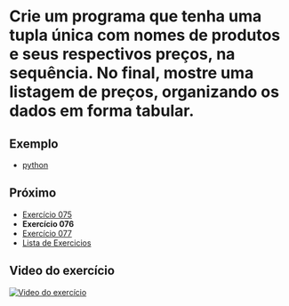 # Crie um programa que tenha uma tupla única com nomes de produtos e seus respectivos preços, na sequência. No final, mostre uma listagem de preços, organizando os dados em forma tabular.

## Exemplo

- [python](python)

## Próximo

- [Exercício 075](../075)
- **Exercício 076**
- [Exercício 077](../077)
- [Lista de Exercicios](../)

## Video do exercício

[![Video do exercício](https://img.youtube.com/vi/Qp2cXfCHk2I/maxresdefault.jpg)](https://youtu.be/Qp2cXfCHk2I)